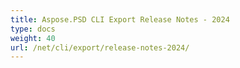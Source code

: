 ```yaml
---
title: Aspose.PSD CLI Export Release Notes - 2024
type: docs
weight: 40
url: /net/cli/export/release-notes-2024/
---
```



